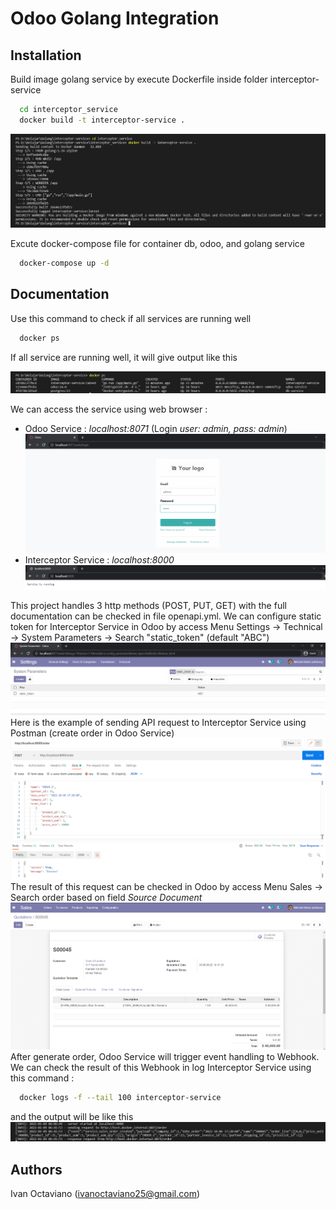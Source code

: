
# Odoo Golang Integration

## Installation

Build image golang service by execute Dockerfile inside folder interceptor-service

```bash
  cd interceptor_service
  docker build -t interceptor-service .
```

![App Screenshot](https://github.com/ivanoctaviano/odoo-golang-integration/blob/master/docs/build-image-go.png)

Excute docker-compose file for container db, odoo, and golang service

```bash
  docker-compose up -d
```


## Documentation

Use this command to check if all services are running well

```bash
  docker ps
```

If all service are running well, it will give output like this

![App Screenshot](https://github.com/ivanoctaviano/odoo-golang-integration/blob/master/docs/check-service.png)

We can access the service using web browser :

- Odoo Service : *localhost:8071* (Login *user: admin, pass: admin*)
![App Screenshot](https://github.com/ivanoctaviano/odoo-golang-integration/blob/master/docs/odoo-service.png)
- Interceptor Service : *localhost:8000*
![App Screenshot](https://github.com/ivanoctaviano/odoo-golang-integration/blob/master/docs/interceptor-service.png)

This project handles 3 http methods (POST, PUT, GET) with the full documentation can be checked in file openapi.yml. We can configure static token for Interceptor Service in Odoo by access Menu Settings -> Technical -> System Parameters -> Search "static_token" (default "ABC")
![App Screenshot](https://github.com/ivanoctaviano/odoo-golang-integration/blob/master/docs/static-token.png)
Here is the example of sending API request to Interceptor Service using Postman (create order in Odoo Service)
![App Screenshot](https://github.com/ivanoctaviano/odoo-golang-integration/blob/master/docs/postman.png)
The result of this request can be checked in Odoo by access Menu Sales -> Search order based on field *Source Document*
![App Screenshot](https://github.com/ivanoctaviano/odoo-golang-integration/blob/master/docs/sale-order.png)
After generate order, Odoo Service will trigger event handling to Webhook. We can check the result of this Webhook in log Interceptor Service using this command :
```bash
  docker logs -f --tail 100 interceptor-service
``` 
and the output will be like this 
![App Screenshot](https://github.com/ivanoctaviano/odoo-golang-integration/blob/master/docs/webhook.png)

## Authors

Ivan Octaviano (ivanoctaviano25@gmail.com)